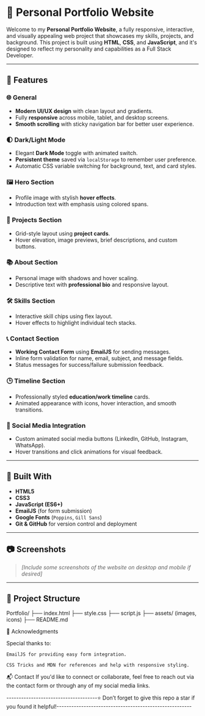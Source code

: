 # 💼 Personal Portfolio Website

Welcome to my **Personal Portfolio Website**, a fully responsive, interactive, and visually appealing web project that showcases my skills, projects, and background. This project is built using **HTML**, **CSS**, and **JavaScript**, and it's designed to reflect my personality and capabilities as a Full Stack Developer.

---

## 🚀 Features

### 🌐 General
- **Modern UI/UX design** with clean layout and gradients.
- Fully **responsive** across mobile, tablet, and desktop screens.
- **Smooth scrolling** with sticky navigation bar for better user experience.

### 🌓 Dark/Light Mode
- Elegant **Dark Mode** toggle with animated switch.
- **Persistent theme** saved via `localStorage` to remember user preference.
- Automatic CSS variable switching for background, text, and card styles.

### 🖼️ Hero Section
- Profile image with stylish **hover effects**.
- Introduction text with emphasis using colored spans.

### 📁 Projects Section
- Grid-style layout using **project cards**.
- Hover elevation, image previews, brief descriptions, and custom buttons.

### 📚 About Section
- Personal image with shadows and hover scaling.
- Descriptive text with **professional bio** and responsive layout.

### 🛠 Skills Section
- Interactive skill chips using flex layout.
- Hover effects to highlight individual tech stacks.

### 📞 Contact Section
- **Working Contact Form** using **EmailJS** for sending messages.
- Inline form validation for name, email, subject, and message fields.
- Status messages for success/failure submission feedback.

### 🕒 Timeline Section
- Professionally styled **education/work timeline** cards.
- Animated appearance with icons, hover interaction, and smooth transitions.

### 🔗 Social Media Integration
- Custom animated social media buttons (LinkedIn, GitHub, Instagram, WhatsApp).
- Hover transitions and click animations for visual feedback.

---

## 🧰 Built With

- **HTML5**
- **CSS3**
- **JavaScript (ES6+)**
- **EmailJS** (for form submission)
- **Google Fonts** (`Poppins`, `Gill Sans`)
- **Git & GitHub** for version control and deployment

---

## 📷 Screenshots

> *[Include some screenshots of the website on desktop and mobile if desired]*

---

## 📁 Project Structure

Portfolio/
├── index.html
├── style.css
├── script.js
├── assets/ (images, icons)
├── README.md



🙌 Acknowledgments

Special thanks to:

    EmailJS for providing easy form integration.

    CSS Tricks and MDN for references and help with responsive styling.


📬 Contact
If you'd like to connect or collaborate, feel free to reach out via the contact form or through any of my social media links.


-------------------------------------⭐️ Don’t forget to give this repo a star if you found it helpful!-------------------------------------------------------
